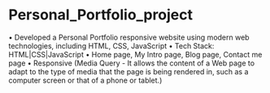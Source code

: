 # Personal_Portfolio_project
• Developed a Personal Portfolio responsive website using modern web technologies, including HTML, CSS,   JavaScript
• Tech Stack: HTML|CSS|JavaScript
• Home page, My Intro page, Blog page, Contact me page
• Responsive (Media Query - It allows the content of a Web page to adapt to the type of media that the page is being rendered in, such as a computer screen or that of a phone or tablet.)
